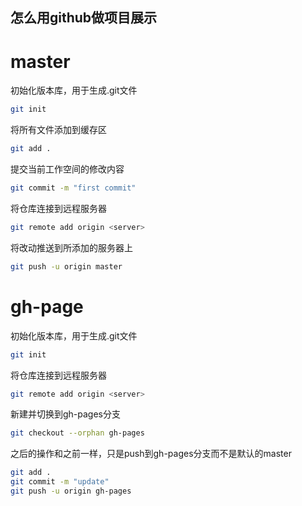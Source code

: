 ## 怎么用github做项目展示



# master

初始化版本库，用于生成.git文件

```sh
git init
```

将所有文件添加到缓存区

```sh
git add .
```

提交当前工作空间的修改内容

```sh
git commit -m "first commit"
```

将仓库连接到远程服务器

```sh
git remote add origin <server>
```

将改动推送到所添加的服务器上

```sh
git push -u origin master
```



# gh-page

初始化版本库，用于生成.git文件

```sh
git init
```

将仓库连接到远程服务器

```sh
git remote add origin <server>
```

新建并切换到gh-pages分支

```sh
git checkout --orphan gh-pages
```

之后的操作和之前一样，只是push到gh-pages分支而不是默认的master

```sh
git add . 
git commit -m "update"
git push -u origin gh-pages
```